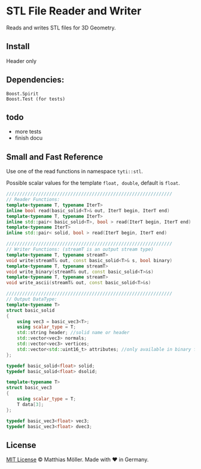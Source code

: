 ﻿
# STL File Reader and Writer
Reads and writes STL files for 3D Geometry.

## Install
Header only

## Dependencies:
    Boost.Spirit
    Boost.Test (for tests)

## todo
- more tests
- finish docu

## Small and Fast Reference
Use one of the read functions in namespace `tyti::stl`.

Possible scalar values for the template `float, double`, default is `float`.

```c++
//////////////////////////////////////////////////////////////
// Reader Functions:
template<typename T, typename IterT>
inline bool read(basic_solid<T>& out, IterT begin, IterT end)
template<typename T, typename IterT>
inline std::pair< basic_solid<T>, bool > read(IterT begin, IterT end)
template<typename IterT>
inline std::pair< solid, bool > read(IterT begin, IterT end)

//////////////////////////////////////////////////////////////
// Writer Functions: (streamT is an output stream type)
template<typename T, typename streamT>
void write(streamT& out, const basic_solid<T>& s, bool binary)
template<typename T, typename streamT>
void write_binary(streamT& out, const basic_solid<T>&s)
template<typename T, typename streamT>
void write_ascii(streamT& out, const basic_solid<T>&s)

//////////////////////////////////////////////////////////////
// Output DataType:
template<typename T>
struct basic_solid
{
    using vec3 = basic_vec3<T>;
    using scalar_type = T;
    std::string header; //solid name or header
    std::vector<vec3> normals;
    std::vector<vec3> vertices;
    std::vector<std::uint16_t> attributes; //only available in binary files
};

typedef basic_solid<float> solid;
typedef basic_solid<float> dsolid;

template<typename T>
struct basic_vec3
{
    using scalar_type = T;
    T data[3];
};

typedef basic_vec3<float> vec3;
typedef basic_vec3<float> dvec3;
```


## License

[MIT License](./LICENSE) © Matthias Möller. Made with ♥ in Germany.